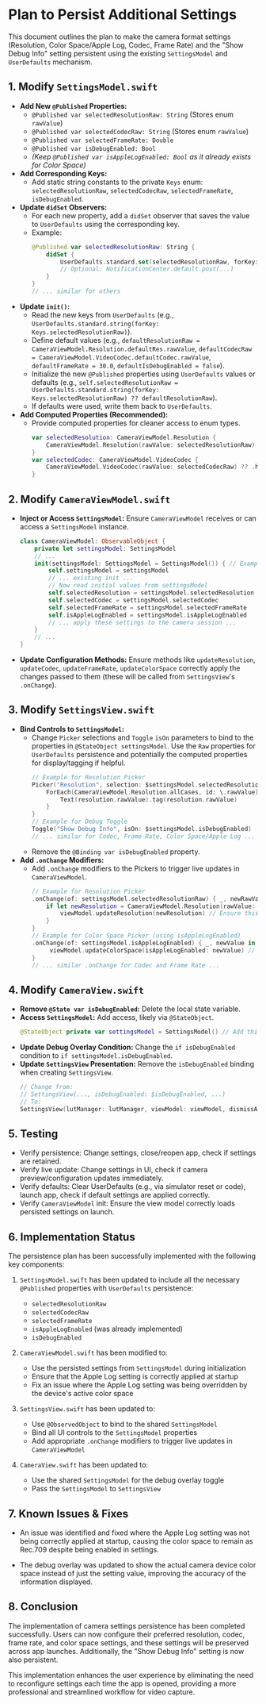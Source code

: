 # Plan to Persist Additional Settings

This document outlines the plan to make the camera format settings (Resolution, Color Space/Apple Log, Codec, Frame Rate) and the "Show Debug Info" setting persistent using the existing `SettingsModel` and `UserDefaults` mechanism.

## 1. Modify `SettingsModel.swift`

*   **Add New `@Published` Properties:**
    *   `@Published var selectedResolutionRaw: String` (Stores enum `rawValue`)
    *   `@Published var selectedCodecRaw: String` (Stores enum `rawValue`)
    *   `@Published var selectedFrameRate: Double`
    *   `@Published var isDebugEnabled: Bool`
    *   *(Keep `@Published var isAppleLogEnabled: Bool` as it already exists for Color Space)*
*   **Add Corresponding Keys:**
    *   Add static string constants to the private `Keys` enum: `selectedResolutionRaw`, `selectedCodecRaw`, `selectedFrameRate`, `isDebugEnabled`.
*   **Update `didSet` Observers:**
    *   For each new property, add a `didSet` observer that saves the value to `UserDefaults` using the corresponding key.
    *   Example:
        ```swift
        @Published var selectedResolutionRaw: String {
            didSet {
                UserDefaults.standard.set(selectedResolutionRaw, forKey: Keys.selectedResolutionRaw)
                // Optional: NotificationCenter.default.post(...)
            }
        }
        // ... similar for others
        ```
*   **Update `init()`:**
    *   Read the new keys from `UserDefaults` (e.g., `UserDefaults.standard.string(forKey: Keys.selectedResolutionRaw)`).
    *   Define default values (e.g., `defaultResolutionRaw = CameraViewModel.Resolution.defaultRes.rawValue`, `defaultCodecRaw = CameraViewModel.VideoCodec.defaultCodec.rawValue`, `defaultFrameRate = 30.0`, `defaultIsDebugEnabled = false`).
    *   Initialize the new `@Published` properties using `UserDefaults` values or defaults (e.g., `self.selectedResolutionRaw = UserDefaults.standard.string(forKey: Keys.selectedResolutionRaw) ?? defaultResolutionRaw`).
    *   If defaults were used, write them back to `UserDefaults`.
*   **Add Computed Properties (Recommended):**
    *   Provide computed properties for cleaner access to enum types.
        ```swift
        var selectedResolution: CameraViewModel.Resolution {
            CameraViewModel.Resolution(rawValue: selectedResolutionRaw) ?? .res1080p // Provide a sensible default
        }
        var selectedCodec: CameraViewModel.VideoCodec {
            CameraViewModel.VideoCodec(rawValue: selectedCodecRaw) ?? .hevc // Provide a sensible default
        }
        ```

## 2. Modify `CameraViewModel.swift`

*   **Inject or Access `SettingsModel`:** Ensure `CameraViewModel` receives or can access a `SettingsModel` instance.
    ```swift
    class CameraViewModel: ObservableObject {
        private let settingsModel: SettingsModel
        // ...
        init(settingsModel: SettingsModel = SettingsModel()) { // Example: Pass in init
            self.settingsModel = settingsModel
            // ... existing init ...
            // Now read initial values from settingsModel
            self.selectedResolution = settingsModel.selectedResolution
            self.selectedCodec = settingsModel.selectedCodec
            self.selectedFrameRate = settingsModel.selectedFrameRate
            self.isAppleLogEnabled = settingsModel.isAppleLogEnabled
            // ... apply these settings to the camera session ...
        }
        // ...
    }
    ```
*   **Update Configuration Methods:** Ensure methods like `updateResolution`, `updateCodec`, `updateFrameRate`, `updateColorSpace` correctly apply the changes passed to them (these will be called from `SettingsView`'s `.onChange`).

## 3. Modify `SettingsView.swift`

*   **Bind Controls to `SettingsModel`:**
    *   Change `Picker` selections and `Toggle` `isOn` parameters to bind to the properties in `@StateObject settingsModel`. Use the `Raw` properties for `UserDefaults` persistence and potentially the computed properties for display/tagging if helpful.
        ```swift
        // Example for Resolution Picker
        Picker("Resolution", selection: $settingsModel.selectedResolutionRaw) {
            ForEach(CameraViewModel.Resolution.allCases, id: \.rawValue) { resolution in
                Text(resolution.rawValue).tag(resolution.rawValue)
            }
        }
        // Example for Debug Toggle
        Toggle("Show Debug Info", isOn: $settingsModel.isDebugEnabled)
        // ... similar for Codec, Frame Rate, Color Space/Apple Log ...
        ```
    *   Remove the `@Binding var isDebugEnabled` property.
*   **Add `.onChange` Modifiers:**
    *   Add `.onChange` modifiers to the Pickers to trigger live updates in `CameraViewModel`.
        ```swift
        // Example for Resolution Picker
        .onChange(of: settingsModel.selectedResolutionRaw) { _, newRawValue in
            if let newResolution = CameraViewModel.Resolution(rawValue: newRawValue) {
                viewModel.updateResolution(newResolution) // Ensure this method exists
            }
        }
        // Example for Color Space Picker (using isAppleLogEnabled)
        .onChange(of: settingsModel.isAppleLogEnabled) { _, newValue in
             viewModel.updateColorSpace(isAppleLogEnabled: newValue) // Ensure this method exists
        }
        // ... similar .onChange for Codec and Frame Rate ...
        ```

## 4. Modify `CameraView.swift`

*   **Remove `@State var isDebugEnabled`:** Delete the local state variable.
*   **Access `SettingsModel`:** Add access, likely via `@StateObject`.
    ```swift
    @StateObject private var settingsModel = SettingsModel() // Add this
    ```
*   **Update Debug Overlay Condition:** Change the `if isDebugEnabled` condition to `if settingsModel.isDebugEnabled`.
*   **Update `SettingsView` Presentation:** Remove the `isDebugEnabled` binding when creating `SettingsView`.
    ```swift
    // Change from:
    // SettingsView(..., isDebugEnabled: $isDebugEnabled, ...)
    // To:
    SettingsView(lutManager: lutManager, viewModel: viewModel, dismissAction: { ... }) // isDebugEnabled is now handled internally by SettingsView's own settingsModel
    ```

## 5. Testing

*   Verify persistence: Change settings, close/reopen app, check if settings are retained.
*   Verify live update: Change settings in UI, check if camera preview/configuration updates immediately.
*   Verify defaults: Clear UserDefaults (e.g., via simulator reset or code), launch app, check if default settings are applied correctly.
*   Verify `CameraViewModel` init: Ensure the view model correctly loads persisted settings on launch. 

## 6. Implementation Status

The persistence plan has been successfully implemented with the following key components:

1. `SettingsModel.swift` has been updated to include all the necessary `@Published` properties with `UserDefaults` persistence:
   * `selectedResolutionRaw`
   * `selectedCodecRaw`
   * `selectedFrameRate`
   * `isAppleLogEnabled` (was already implemented)
   * `isDebugEnabled`

2. `CameraViewModel.swift` has been modified to:
   * Use the persisted settings from `SettingsModel` during initialization
   * Ensure that the Apple Log setting is correctly applied at startup
   * Fix an issue where the Apple Log setting was being overridden by the device's active color space

3. `SettingsView.swift` has been updated to:
   * Use `@ObservedObject` to bind to the shared `SettingsModel`
   * Bind all UI controls to the `SettingsModel` properties
   * Add appropriate `.onChange` modifiers to trigger live updates in `CameraViewModel`

4. `CameraView.swift` has been updated to:
   * Use the shared `SettingsModel` for the debug overlay toggle
   * Pass the `SettingsModel` to `SettingsView` 

## 7. Known Issues & Fixes

* An issue was identified and fixed where the Apple Log setting was not being correctly applied at startup, causing the color space to remain as Rec.709 despite being enabled in settings.

* The debug overlay was updated to show the actual camera device color space instead of just the setting value, improving the accuracy of the information displayed.

## 8. Conclusion

The implementation of camera settings persistence has been completed successfully. Users can now configure their preferred resolution, codec, frame rate, and color space settings, and these settings will be preserved across app launches. Additionally, the "Show Debug Info" setting is now also persistent.

This implementation enhances the user experience by eliminating the need to reconfigure settings each time the app is opened, providing a more professional and streamlined workflow for video capture. 